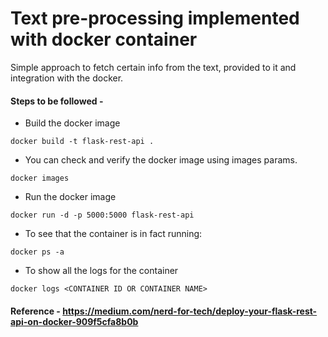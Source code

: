 # Text pre-processing implemented with docker container
Simple approach to fetch certain info from the text, provided to it and integration with the docker.

#### Steps to be followed -
 - Build the docker image
 ```buildoutcfg
docker build -t flask-rest-api .
```
 - You can check and verify the docker image using images params.
```buildoutcfg
docker images
```
 - Run the docker image
```buildoutcfg
docker run -d -p 5000:5000 flask-rest-api
```
 - To see that the container is in fact running:
```buildoutcfg
docker ps -a
```
 - To show all the logs for the container 
```buildoutcfg
docker logs <CONTAINER ID OR CONTAINER NAME>
```
#### Reference - https://medium.com/nerd-for-tech/deploy-your-flask-rest-api-on-docker-909f5cfa8b0b
